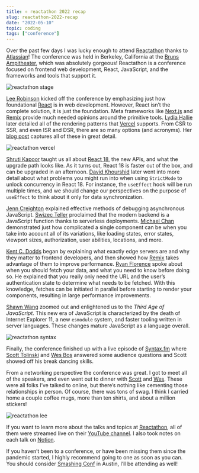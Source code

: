 ```yaml
---
title: ⚛️ reactathon 2022 recap
slug: reactathon-2022-recap
date: "2022-05-10"
topic: coding
tags: ["conference"]
---
```


Over the past few days I was lucky enough to attend [Reactathon][reactathon] thanks to [Atlassian][atlassian]! The conference was held in Berkeley, California at the [Bruns Ampitheater][bruns-ampitheater], which was absolutely gorgeous! Reactathon is a conference focused on frontend web development, React, JavaScript, and the frameworks and tools that support it.

![reactathon stage][reactathon-stage]

[Lee Robinson][lee-robinson] kicked off the conference by emphasizing just how foundational [React][react] is in web development. However, React isn’t the complete solution, it is just the foundation. Meta frameworks like [Next.js][next] and [Remix][remix] provide much needed opinions around the primitive tools. [Lydia Hallie][lydia-hallie] later detailed all of the rendering patterns that [Vercel][vercel] supports. From CSR to SSR, and even ISR and DSR, there are so many options (and acronyms). Her [blog post][rendering] captures all of these in great detail.

![reactathon vercel][reactathon-vercel]

[Shruti Kapoor][shruti-kapoor] taught us all about [React 18][react-18], the new APIs, and what the upgrade path looks like. As it turns out, React 18 is faster out of the box, and can be upgraded in an afternoon. [David Khourshid][david-khourshid] later went into more detail about what problems you might run into when using `StrictMode` to unlock concurrency in React 18. For instance, the `useEffect` hook will be run multiple times, and we should change our perspectives on the purpose of `useEffect` to think about it only for data synchronization.

[Jenn Creighton][jenn-creighton] explained effective methods of debugging asynchronous JavaScript. [Swizec Teller][swizec-teller] proclaimed that the modern backend is a JavaScript function thanks to serverless deployments. [Michael Chan][michael-chan] demonstrated just how complicated a single component can be when you take into account all of its variations, like loading states, error states, viewport sizes, authorization, user abilities, locations, and more.

[Kent C. Dodds][kent-c-dodds] began by explaining what exactly edge servers are and why they matter to frontend developers, and then showed how [Remix][remix] takes advantage of them to improve performance. [Ryan Florence][ryan-florence] spoke about when you should fetch your data, and what you need to know before doing so. He explained that you really only need the URL and the user’s authentication state to determine what needs to be fetched. With this knowledge, fetches can be initiated in parallel before starting to render your components, resulting in large performance improvements.

[Shawn Wang][shawn-wang] zoomed out and enlightened us to the _Third Age of JavaScript_. This new era of JavaScript is characterized by the death of Internet Explorer 11, a new `esmodule` system, and faster tooling written in server languages. These changes mature JavaScript as a language overall.

![reactathon syntax][reactathon-syntax]

Finally, the conference finished up with a live episode of [Syntax.fm][syntax] where [Scott Tolinski][scott-tolinski] and [Wes Bos][wes-bos] answered some audience questions and Scott showed off his break dancing skills.

From a networking perspective the conference was great. I got to meet all of the speakers, and even went out to dinner with [Scott][reactathon-scott] and [Wes][reactathon-wes]. These were all folks I’ve talked to online, but there’s nothing like cementing those relationships in person. Of course, there was tons of swag. I think I carried home a couple coffee mugs, more than ten shirts, and about a million stickers!

![reactathon lee][reactathon-lee]

If you want to learn more about the talks and topics at [Reactathon][reactathon], all of them were streamed live on their [YouTube channel][reactathon-youtube]. I also took notes on each talk on [Notion][reactathon-notes].

If you haven’t been to a conference, or have been missing them since the pandemic started, I highly recommend going to one as soon as you can. You should consider [Smashing Conf][smashing-conf] in Austin, I’ll be attending as well!

[reactathon-stage]: https://res.cloudinary.com/bradgarropy/image/upload/f_auto,q_auto/bradgarropy.com/posts/reactathon-stage.jpg
[reactathon-lee]: https://res.cloudinary.com/bradgarropy/image/upload/f_auto,q_auto/bradgarropy.com/posts/reactathon-lee.jpg
[reactathon-scott]: https://twitter.com/bradgarropy/status/1522277230809808904
[reactathon-wes]: https://twitter.com/bradgarropy/status/1522277417695412235
[reactathon-syntax]: https://res.cloudinary.com/bradgarropy/image/upload/f_auto,q_auto/bradgarropy.com/posts/reactathon-syntax.jpg
[reactathon-vercel]: https://res.cloudinary.com/bradgarropy/image/upload/f_auto,q_auto/bradgarropy.com/posts/reactathon-vercel.jpg
[reactathon]: https://www.reactathon.com
[atlassian]: https://www.atlassian.com
[bruns-ampitheater]: https://calshakes.org/experience/welcome-to-the-bruns
[lee-robinson]: https://twitter.com/leeerob
[react]: https://reactjs.org
[next]: https://nextjs.org
[remix]: https://remix.run
[lydia-hallie]: https://twitter.com/lydiahallie
[vercel]: https://vercel.com
[rendering]: https://www.lydiahallie.io/talks/rendering-patterns
[shruti-kapoor]: https://twitter.com/shrutikapoor08
[react-18]: https://reactjs.org/blog/2022/03/29/react-v18.html
[david-khourshid]: https://twitter.com/DavidKPiano
[jenn-creighton]: https://twitter.com/gurlcode
[swizec-teller]: https://twitter.com/Swizec
[michael-chan]: https://twitter.com/chantastic
[kent-c-dodds]: https://twitter.com/kentcdodds
[ryan-florence]: https://twitter.com/ryanflorence
[shawn-wang]: https://twitter.com/swyx
[syntax]: https://syntax.fm
[scott-tolinski]: https://twitter.com/stolinski
[wes-bos]: https://twitter.com/wesbos
[reactathon-youtube]: https://www.youtube.com/c/RealWorldReact
[reactathon-notes]: https://bradgarropy.notion.site/reactathon-8628d6eb7f2348e99b9b7a27883170b9
[smashing-conf]: https://smashingconf.com/austin-2022
